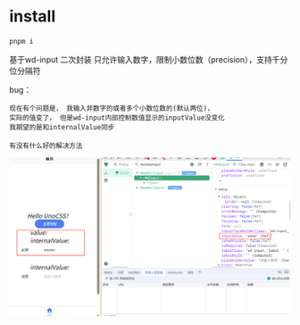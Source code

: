 
# install
```bash
pnpm i
```

基于wd-input 二次封装
只允许输入数字，限制小数位数（precision），支持千分位分隔符

bug：
```
现在有个问题是， 我输入非数字的或者多个小数位数的(默认两位)，
实际的值变了， 但是wd-input内部控制数值显示的inputValue没变化
我期望的是和internalValue同步

有没有什么好的解决方法
```

![img.png](img.png)